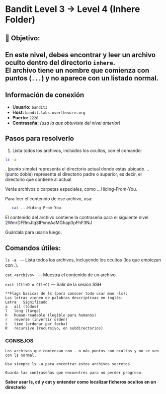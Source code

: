 #  Bandit Level 3 → Level 4 (Inhere Folder)

## 🎯 Objetivo:
En este nivel, debes encontrar y leer un archivo oculto dentro del directorio `inhere`.  
El archivo tiene un nombre que comienza con puntos (`...`) y no aparece con un listado normal.
---

## Información de conexión
- **Usuario:** `bandit3`  
- **Host:** `bandit.labs.overthewire.org`  
- **Puerto:** `2220`  
- **Contraseña:** _(usa la que obtuviste del nivel anterior)_

## Pasos para resolverlo

1. Lista todos los archivos, incluidos los ocultos, con el comando:

```bash
ls -a
```

 . (punto simple) representa el directorio actual donde estás ubicado.
.. (punto doble) representa el directorio padre o superior, es decir, el directorio que contiene al actual.

Verás archivos o carpetas especiales, como ...Hiding-From-You.

 Para leer el contenido de ese archivo, usa:
 ```bash
    cat ...Hiding-From-You
 ```

 El contenido del archivo contiene la contraseña para el siguiente nivel: 2WmrDFRmJIq3IPxneAaMGhap0pFhF3NJ

Guárdala para usarla luego.


## Comandos útiles:

   `ls -a ` — Lista todos los archivos, incluyendo los ocultos (los que empiezan con .).

   `cat <archivo> ` — Muestra el contenido de un archivo.

   `exit (Ctl+D o Ctl+C)` — Salir de la sesión SSH

    **Flags basicas de ls (para conocer todo usar man -ls):
    Las letras vienen de palabras descriptivas en inglés:
    Letra	Significado
    a	all (todos)
    l	long (largo)
    h	human-readable (legible para humanos)
    r	reverse (invertir orden)
    t	time (ordenar por fecha)
    R	recursive (recursivo, en subdirectorios)

### CONSEJOS

    Los archivos que comienzan con . o más puntos son ocultos y no se ven con ls normal.

    Usa siempre ls -a para encontrar estos archivos secretos.

    Guarda las contraseñas que encuentres para no perder progreso.

**Saber usar ls, cd y cat y entender como localizar ficheros ocultos en un directorio**



